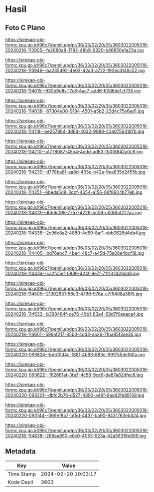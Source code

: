 # Hasil

## Foto C Plano

https://sirekap-obj-formc.kpu.go.id/96c7/pemilu/pdpr/36/03/02/20/05/3603022005018-20240218-113905--fe2680a8-1792-48b9-9320-b86850e1a23a.jpg

https://sirekap-obj-formc.kpu.go.id/96c7/pemilu/pdpr/36/03/02/20/05/3603022005018-20240218-113949--ba235492-4e03-42a3-a722-f92ecd149c52.jpg

https://sirekap-obj-formc.kpu.go.id/96c7/pemilu/pdpr/36/03/02/20/05/3603022005018-20240218-114015--930b9e1b-17c8-4ac7-add6-62d6de1cf735.jpg

https://sirekap-obj-formc.kpu.go.id/96c7/pemilu/pdpr/36/03/02/20/05/3603022005018-20240218-114038--67304e00-9184-4501-a5b2-23d4c75e6ad1.jpg

https://sirekap-obj-formc.kpu.go.id/96c7/pemilu/pdpr/36/03/02/20/05/3603022005018-20240218-114118--be257864-3d6d-4632-9988-43a07564197b.jpg

https://sirekap-obj-formc.kpu.go.id/96c7/pemilu/pdpr/36/03/02/20/05/3603022005018-20240218-114210--a1778087-45b4-4edd-ad63-fb0f8642a0c8.jpg

https://sirekap-obj-formc.kpu.go.id/96c7/pemilu/pdpr/36/03/02/20/05/3603022005018-20240218-114230--d778ba81-aa8d-405e-b42a-9ea835d2455b.jpg

https://sirekap-obj-formc.kpu.go.id/96c7/pemilu/pdpr/36/03/02/20/05/3603022005018-20240218-114251--6beda5d8-3dcf-4654-a156-06f8904b77eb.jpg

https://sirekap-obj-formc.kpu.go.id/96c7/pemilu/pdpr/36/03/02/20/05/3603022005018-20240218-114313--dbb6cf98-7757-4229-bc09-c006faf227ac.jpg

https://sirekap-obj-formc.kpu.go.id/96c7/pemilu/pdpr/36/03/02/20/05/3603022005018-20240218-114336--2c96c8a2-4880-4d60-8af1-ebb0626d4db4.jpg

https://sirekap-obj-formc.kpu.go.id/96c7/pemilu/pdpr/36/03/02/20/05/3603022005018-20240218-114405--bd76ebc7-4be4-48c7-a45d-75a08e4bcf18.jpg

https://sirekap-obj-formc.kpu.go.id/96c7/pemilu/pdpr/36/03/02/20/05/3603022005018-20240218-114434--ca2fc5ef-0889-424f-9e7f-71113242ddd8.jpg

https://sirekap-obj-formc.kpu.go.id/96c7/pemilu/pdpr/36/03/02/20/05/3603022005018-20240218-114505--21302631-56c3-4796-976a-c7f5408a38f5.jpg

https://sirekap-obj-formc.kpu.go.id/96c7/pemilu/pdpr/36/03/02/20/05/3603022005018-20240218-114533--b398484f-ce76-49b1-83a4-68d7f0eeaca4.jpg

https://sirekap-obj-formc.kpu.go.id/96c7/pemilu/pdpr/36/03/02/20/05/3603022005018-20240218-114601--599af217-35b3-4dd3-aa26-7fba85f3ae30.jpg

https://sirekap-obj-formc.kpu.go.id/96c7/pemilu/pdpr/36/03/02/20/05/3603022005018-20240220-093824--bdb10d4c-f88f-4b93-883e-991755de94fa.jpg

https://sirekap-obj-formc.kpu.go.id/96c7/pemilu/pdpr/36/03/02/20/05/3603022005018-20240220-093622--162661af-3fa7-4c58-9ce9-de87a82dfec8.jpg

https://sirekap-obj-formc.kpu.go.id/96c7/pemilu/pdpr/36/03/02/20/05/3603022005018-20240220-093301--dbfc2b76-d527-4393-a49f-9ad42fe89169.jpg

https://sirekap-obj-formc.kpu.go.id/96c7/pemilu/pdpr/36/03/02/20/05/3603022005018-20240220-093144--069e18a7-bf5d-4437-ba90-9431763eb424.jpg

https://sirekap-obj-formc.kpu.go.id/96c7/pemilu/pdpr/36/03/02/20/05/3603022005018-20240218-114838--269ea850-e8c0-4053-923a-42a59319e809.jpg


## Metadata

| Key        | Value               |
| ---------- | ------------------- |
| Time Stamp | 2024-02-20 10:03:17 |
| Kode Dapil | 3603                |



